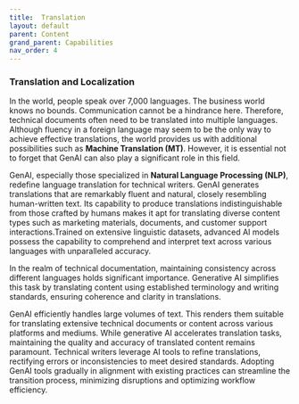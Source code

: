 ```yaml
---
title:  Translation
layout: default
parent: Content
grand_parent: Capabilities
nav_order: 4
---
```


### Translation and Localization ###

In the world, people speak over 7,000 languages. The business world knows no bounds. Communication cannot be a hindrance here. Therefore, technical documents often need to be translated into multiple languages. Although fluency in a foreign language may seem to be the only way to achieve effective translations, the world provides us with additional possibilities such as **Machine Translation (MT)**. However, it is essential not to forget that GenAI can also play a significant role in this field.

GenAI, especially those specialized in **Natural Language Processing (NLP)**, redefine language translation for technical writers. GenAI generates translations that are remarkably fluent and natural, closely resembling human-written text. Its capability to produce translations indistinguishable from those crafted by humans makes it apt for translating diverse content types such as marketing materials, documents, and customer support interactions.Trained on extensive linguistic datasets, advanced AI models possess the capability to comprehend and interpret text across various languages with unparalleled accuracy.

In the realm of technical documentation, maintaining consistency across different languages holds significant importance. Generative AI simplifies this task by translating content using established terminology and writing standards, ensuring coherence and clarity in translations.

GenAI efficiently handles large volumes of text. This renders them suitable for translating extensive technical documents or content across various platforms and mediums.
While generative AI accelerates translation tasks, maintaining the quality and accuracy of translated content remains paramount. Technical writers leverage AI tools to refine translations, rectifying errors or inconsistencies to meet desired standards.
Adopting GenAI tools gradually in alignment with existing practices can streamline the transition process, minimizing disruptions and optimizing workflow efficiency.
